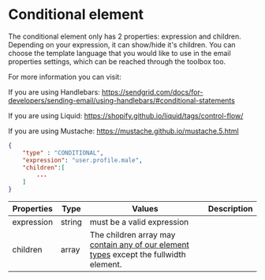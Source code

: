 # Conditional element

The conditional element only has 2 properties: expression and children.
Depending on your expression, it can show/hide it's children.
You can choose the template language that you would like to use in the email properties settings, which can be reached through the toolbox too.

For more information you can visit:

If you are using Handlebars: https://sendgrid.com/docs/for-developers/sending-email/using-handlebars/#conditional-statements

If you are using Liquid: https://shopify.github.io/liquid/tags/control-flow/

If you are using Mustache: https://mustache.github.io/mustache.5.html

```json
{
	"type" : "CONDITIONAL",
	"expression": "user.profile.male",
	"children":[
		...
	]
}
```

Properties | Type | Values | Description
--- | --- | --- | ---
expression | string | must be a valid expression
children | array | The children array may [contain any of our element types](/elements) except the fullwidth element.

